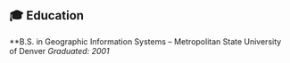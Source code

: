## 🎓 Education
**B.S. in Geographic Information Systems – Metropolitan State University of Denver *Graduated: 2001*